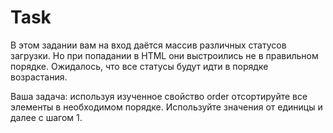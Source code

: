 # Task
В этом задании вам на вход даётся массив различных статусов загрузки. Но при попадании в HTML они выстроились не в правильном порядке. Ожидалось, что все статусы будут идти в порядке возрастания.

Ваша задача: используя изученное свойство order отсортируйте все элементы в необходимом порядке. Используйте значения от единицы и далее с шагом 1.
